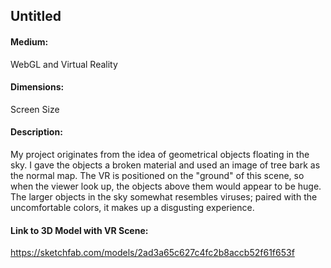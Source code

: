 ## Untitled

#### Medium:
WebGL and Virtual Reality

#### Dimensions:
Screen Size

#### Description:
My project originates from the idea of geometrical objects floating in the sky. I gave the objects a broken material and used an image of tree bark as the normal map. The VR is positioned on the "ground" of this scene, so when the viewer look up, the objects above them would appear to be huge. The larger objects in the sky somewhat resembles viruses; paired with the uncomfortable colors, it makes up a disgusting experience.


#### Link to 3D Model with VR Scene:
https://sketchfab.com/models/2ad3a65c627c4fc2b8accb52f61f653f
